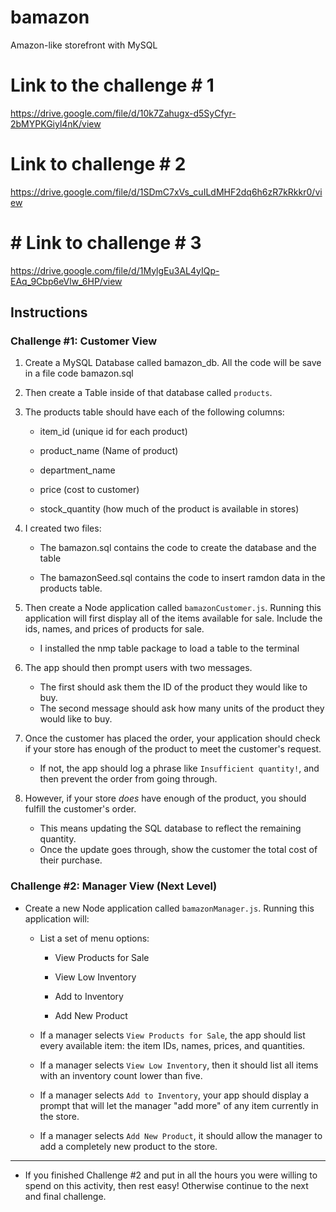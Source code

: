 # bamazon
Amazon-like storefront with MySQL

# Link to the challenge # 1

https://drive.google.com/file/d/10k7Zahugx-d5SyCfyr-2bMYPKGiyl4nK/view

# Link to challenge # 2

https://drive.google.com/file/d/1SDmC7xVs_cuILdMHF2dq6h6zR7kRkkr0/view

# # Link to challenge # 3

https://drive.google.com/file/d/1MylgEu3AL4yIQp-EAq_9Cbp6eVlw_6HP/view

## Instructions

### Challenge #1: Customer View

1. Create a MySQL Database called bamazon_db. All the code will be save in a file code bamazon.sql

2. Then create a Table inside of that database called `products`.

3. The products table should have each of the following columns:

   * item_id (unique id for each product)

   * product_name (Name of product)

   * department_name

   * price (cost to customer)

   * stock_quantity (how much of the product is available in stores)

4. I created two files:

    * The bamazon.sql contains the code to create the database and the table

    * The bamazonSeed.sql contains the code to insert ramdon data in the products table.

5. Then create a Node application called `bamazonCustomer.js`. Running this application will first display all of the items available for sale. Include the ids, names, and prices of products for sale.

    * I installed the nmp table package to load a table to the terminal

6. The app should then prompt users with two messages.

   * The first should ask them the ID of the product they would like to buy.
   * The second message should ask how many units of the product they would like to buy.

7. Once the customer has placed the order, your application should check if your store has enough of the product to meet the customer's request.

   * If not, the app should log a phrase like `Insufficient quantity!`, and then prevent the order from going through.

8. However, if your store _does_ have enough of the product, you should fulfill the customer's order.
   * This means updating the SQL database to reflect the remaining quantity.
   * Once the update goes through, show the customer the total cost of their purchase.

### Challenge #2: Manager View (Next Level)

* Create a new Node application called `bamazonManager.js`. Running this application will:

  * List a set of menu options:

    * View Products for Sale
    
    * View Low Inventory
    
    * Add to Inventory
    
    * Add New Product

  * If a manager selects `View Products for Sale`, the app should list every available item: the item IDs, names, prices, and quantities.

  * If a manager selects `View Low Inventory`, then it should list all items with an inventory count lower than five.

  * If a manager selects `Add to Inventory`, your app should display a prompt that will let the manager "add more" of any item currently in the store.

  * If a manager selects `Add New Product`, it should allow the manager to add a completely new product to the store.

- - -

* If you finished Challenge #2 and put in all the hours you were willing to spend on this activity, then rest easy! Otherwise continue to the next and final challenge.

